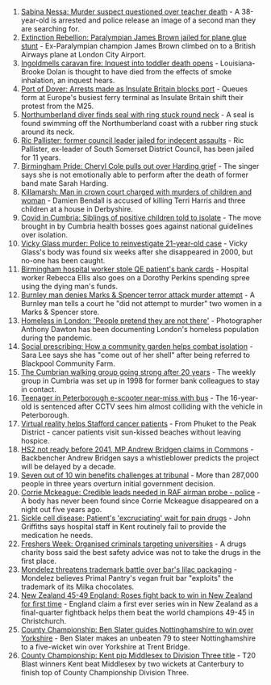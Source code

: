 1. [Sabina Nessa: Murder suspect questioned over teacher death](https://www.bbc.co.uk/news/uk-england-london-58675198?at_medium=RSS&at_campaign=KARANGA) - A 38-year-old is arrested and police release an image of a second man they are searching for.
2. [Extinction Rebellion: Paralympian James Brown jailed for plane glue stunt](https://www.bbc.co.uk/news/uk-england-london-58678274?at_medium=RSS&at_campaign=KARANGA) - Ex-Paralympian champion James Brown climbed on to a British Airways plane at London City Airport.
3. [Ingoldmells caravan fire: Inquest into toddler death opens](https://www.bbc.co.uk/news/uk-england-lincolnshire-58678392?at_medium=RSS&at_campaign=KARANGA) - Louisiana-Brooke Dolan is thought to have died from the effects of smoke inhalation, an inquest hears.
4. [Port of Dover: Arrests made as Insulate Britain blocks port](https://www.bbc.co.uk/news/uk-england-kent-58676610?at_medium=RSS&at_campaign=KARANGA) - Queues form at Europe's busiest ferry terminal as Insulate Britain shift their protest from the M25.
5. [Northumberland diver finds seal with ring stuck round neck](https://www.bbc.co.uk/news/uk-england-tyne-58678765?at_medium=RSS&at_campaign=KARANGA) - A seal is found swimming off the Northumberland coast with a rubber ring stuck around its neck.
6. [Ric Pallister: former council leader jailed for indecent assaults](https://www.bbc.co.uk/news/uk-england-somerset-58677037?at_medium=RSS&at_campaign=KARANGA) - Ric Pallister, ex-leader of South Somerset District Council, has been jailed for 11 years.
7. [Birmingham Pride: Cheryl Cole pulls out over Harding grief](https://www.bbc.co.uk/news/uk-england-birmingham-58681707?at_medium=RSS&at_campaign=KARANGA) - The singer says she is not emotionally able to perform after the death of former band mate Sarah Harding.
8. [Killamarsh: Man in crown court charged with murders of children and woman](https://www.bbc.co.uk/news/uk-england-derbyshire-58676080?at_medium=RSS&at_campaign=KARANGA) - Damien Bendall is accused of killing Terri Harris and three children at a house in Derbyshire.
9. [Covid in Cumbria: Siblings of positive children told to isolate](https://www.bbc.co.uk/news/uk-england-cumbria-58676862?at_medium=RSS&at_campaign=KARANGA) - The move brought in by Cumbria health bosses goes against national guidelines over isolation.
10. [Vicky Glass murder: Police to reinvestigate 21-year-old case](https://www.bbc.co.uk/news/uk-england-tees-58665677?at_medium=RSS&at_campaign=KARANGA) - Vicky Glass's body was found six weeks after she disappeared in 2000, but no-one has been caught.
11. [Birmingham hospital worker stole QE patient's bank cards](https://www.bbc.co.uk/news/uk-england-birmingham-58678101?at_medium=RSS&at_campaign=KARANGA) - Hospital worker Rebecca Ellis also goes on a Dorothy Perkins spending spree using the dying man's funds.
12. [Burnley man denies Marks & Spencer terror attack murder attempt](https://www.bbc.co.uk/news/uk-england-lancashire-58679503?at_medium=RSS&at_campaign=KARANGA) - A Burnley man tells a court he "did not attempt to murder" two women in a Marks & Spencer store.
13. [Homeless in London: 'People pretend they are not there'](https://www.bbc.co.uk/news/uk-england-london-58639151?at_medium=RSS&at_campaign=KARANGA) - Photographer Anthony Dawton has been documenting London's homeless population during the pandemic.
14. [Social prescribing: How a community garden helps combat isolation](https://www.bbc.co.uk/news/uk-england-lancashire-58661554?at_medium=RSS&at_campaign=KARANGA) - Sara Lee says she has "come out of her shell" after being referred to Blackpool Community Farm.
15. [The Cumbrian walking group going strong after 20 years](https://www.bbc.co.uk/news/uk-england-cumbria-58642000?at_medium=RSS&at_campaign=KARANGA) - The weekly group in Cumbria was set up in 1998 for former bank colleagues to stay in contact.
16. [Teenager in Peterborough e-scooter near-miss with bus](https://www.bbc.co.uk/news/uk-england-cambridgeshire-58654958?at_medium=RSS&at_campaign=KARANGA) - The 16-year-old is sentenced after CCTV sees him almost colliding with the vehicle in Peterborough.
17. [Virtual reality helps Stafford cancer patients](https://www.bbc.co.uk/news/uk-england-stoke-staffordshire-58654320?at_medium=RSS&at_campaign=KARANGA) - From Phuket to the Peak District - cancer patients visit sun-kissed beaches without leaving hospice.
18. [HS2 not ready before 2041, MP Andrew Bridgen claims in Commons](https://www.bbc.co.uk/news/uk-england-leicestershire-58671051?at_medium=RSS&at_campaign=KARANGA) - Backbencher Andrew Bridgen says a whistleblower predicts the project will be delayed by a decade.
19. [Seven out of 10 win benefits challenges at tribunal](https://www.bbc.co.uk/news/uk-58284613?at_medium=RSS&at_campaign=KARANGA) - More than 287,000 people in three years overturn initial government decision.
20. [Corrie Mckeague: Credible leads needed in RAF airman probe - police](https://www.bbc.co.uk/news/uk-england-suffolk-58605261?at_medium=RSS&at_campaign=KARANGA) - A body has never been found since Corrie Mckeague disappeared on a night out five years ago.
21. [Sickle cell disease: Patient's 'excruciating' wait for pain drugs](https://www.bbc.co.uk/news/uk-england-kent-58665308?at_medium=RSS&at_campaign=KARANGA) - John Griffiths says hospital staff in Kent routinely fail to provide the medication he needs.
22. [Freshers Week: Organised criminals targeting universities](https://www.bbc.co.uk/news/uk-england-tyne-58666777?at_medium=RSS&at_campaign=KARANGA) - A drugs charity boss said the best safety advice was not to take the drugs in the first place.
23. [Mondelez threatens trademark battle over bar's lilac packaging](https://www.bbc.co.uk/news/uk-england-london-58642113?at_medium=RSS&at_campaign=KARANGA) - Mondelez believes Primal Pantry's vegan fruit bar "exploits" the trademark of its Milka chocolates.
24. [New Zealand 45-49 England: Roses fight back to win in New Zealand for first time](https://www.bbc.co.uk/sport/netball/58677024?at_medium=RSS&at_campaign=KARANGA) - England claim a first ever series win in New Zealand as a final-quarter fightback helps them beat the world champions 49-45 in Christchurch.
25. [County Championship: Ben Slater guides Nottinghamshire to win over Yorkshire](https://www.bbc.co.uk/sport/cricket/58678709?at_medium=RSS&at_campaign=KARANGA) - Ben Slater makes an unbeaten 79 to steer Nottinghamshire to a five-wicket win over Yorkshire at Trent Bridge.
26. [County Championship: Kent pip Middlesex to Division Three title](https://www.bbc.co.uk/sport/cricket/58678714?at_medium=RSS&at_campaign=KARANGA) - T20 Blast winners Kent beat Middlesex by two wickets at Canterbury to finish top of County Championship Division Three.
